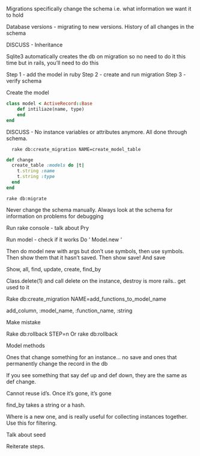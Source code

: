 Migrations specifically change the schema i.e. what information we want it to hold

Database versions - migrating to new versions. History of all changes in the schema

DISCUSS - Inheritance

Sqlite3 automatically creates the db on migration so no need to do it this time but in rails, you’ll need to do this



Step 1 - add the model in ruby
Step 2 - create and run migration
Step 3 - verify schema


Create the model

```ruby
class model < ActiveRecord::Base
    def intiliaze(name, type)
    end
end
```

DISCUSS - No instance variables or attributes anymore. All done through schema.

```shell 
  rake db:create_migration NAME=create_model_table
```

```ruby
def change
  create_table :models do |t|
    t.string :name
    t.string :type
  end
end
```

```shell
rake db:migrate
```

Never change the schema manually.
Always look at the schema for information on problems for debugging

Run rake console - talk about Pry

Run model - check if it works Do ‘ Model.new ‘

Then do model new with args but don’t use symbols, then use symbols.
Then show them that it hasn’t saved. Then show save! And save

Show, all, find, update, create, find_by

Class.delete(1) and call delete on the instance, destroy is more rails.. get used to it

Rake db:create_migration NAME=add_functions_to_model_name

add_column, :model_name, :function_name, :string

Make mistake

Rake db:rollback STEP=n
Or rake db:rollback

Model methods

Ones that change something for an instance… no save and ones that permanently change the record in the db

If you see something that say def up and def down, they are the same as def change.

Cannot reuse id’s. Once it’s gone, it’s gone

find_by takes a string or a hash.

Where is a new one, and is really useful for collecting instances together. Use this for filtering.

Talk about seed

Reiterate steps.